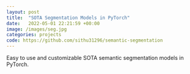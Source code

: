 ```yaml
---
layout: post
title:  "SOTA Segmentation Models in PyTorch"
date:   2022-05-01 22:21:59 +00:00
image: /images/seg.jpg
categories: projects
code: https://github.com/sithu31296/semantic-segmentation
---
```

Easy to use and customizable SOTA semantic segmentation models in PyTorch.